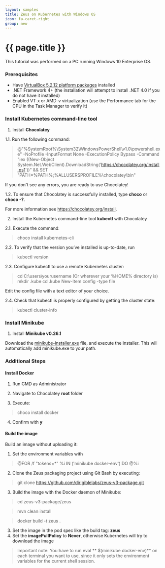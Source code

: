 ```yaml
---
layout: samples
title: Zeus on Kubernetes with Windows OS
icon: fa-caret-right
group: new
---
```


{{ page.title }}
===

This tutorial was performed on a PC running Windows 10 Enterprise OS.

### Prerequisites

* Have [VirtualBox 5.2.12 platform packages](https://download.virtualbox.org/virtualbox/5.2.12/VirtualBox-5.2.12-122591-Win.exe) installed
* .NET Framework 4+ (the installation will attempt to install .NET 4.0 if you do not have it installed)
* Enabled VT-x or AMD-v virtualization (use the Performance tab for the CPU in the Task Manager to verify it)

### Install Kubernetes command-line tool

1. Install **Chocolatey** 

1.1. Run the following command:

> @"%SystemRoot%\System32\WindowsPowerShell\v1.0\powershell.exe" -NoProfile -InputFormat None -ExecutionPolicy Bypass -Command "iex ((New-Object System.Net.WebClient).DownloadString('https://chocolatey.org/install.ps1'))" && SET "PATH=%PATH%;%ALLUSERSPROFILE%\chocolatey\bin"

If you don't see any errors, you are ready to use Chocolatey! 

1.2. To ensure that Chocolatey is successfully installed, type **choco** or **choco -?**.

For more information see https://chocolatey.org/install.

2. Install the Kubernetes command-line tool **kubectl** with Chocolatey 

2.1. Execute the command:

> choco install kubernetes-cli

2.2. To verify that the version you’ve installed is up-to-date, run 

> kubectl version

2.3. Configure kubectl to use a remote Kubernetes cluster:

> cd C:\users\yourusername (Or wherever your %HOME% directory is)  
mkdir .kube cd .kube New-Item config -type file

Edit the config file with a text editor of your choice.

2.4. Check that kubectl is properly configured by getting the cluster state:

> kubectl cluster-info

### Install Minikube

1. Install **Minikube v0.26.1**

Download the [minikube-installer.exe](https://github.com/kubernetes/minikube/releases/download/v0.26.1/minikube-installer.exe) file, and execute the installer. This will automatically add minikube.exe to your path.

### Additional Steps 

#### Install Docker

1. Run CMD as Administrator

2. Navigate to Chocolatey **root** folder

3. Execute: 

> choco install docker

4. Confirm with **y**

#### Build the image

Build an image without uploading it:

1. Set the environment variables with 

> @FOR /f "tokens=*" %i IN ('minikube docker-env') DO @%i

2. Clone the Zeus packaging project using Git Bash by executing:

> git clone https://github.com/dirigiblelabs/zeus-v3-package.git

3. Build the image with the Docker daemon of Minikube:

> cd zeus-v3-package/zeus

> mvn clean install

> docker build -t zeus .

3. Set the image in the pod spec like the build tag: **zeus**
4. Set the **imagePullPolicy** to **Never**, otherwise Kubernetes will try to download the image

> Important note: You have to run eval ** $(minikube docker-env)** on each terminal you want to use, since it only sets the environment variables for the current shell session.
